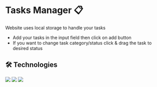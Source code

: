 # Tasks Manager 📋

Website uses local storage to handle your tasks

- Add your tasks in the input field then click on add button
- If you want to change task category/status click & drag the task to desired status

## 🛠 Technologies
<div>
<a href="https://www.javascript.com/"> <img src="https://img.shields.io/badge/JavaScript-323330?style=for-the-badge&logo=javascript&logoColor=F7DF1E" /></a>
<a href="https://developer.mozilla.org/en-US/docs/Web/CSS"> <img src="https://img.shields.io/badge/CSS3-1572B6?style=for-the-badge&logo=css3&logoColor=white" /></a>
<a href="https://developer.mozilla.org/en-US/docs/Web/HTML"> <img src="https://img.shields.io/badge/HTML5-E34F26?style=for-the-badge&logo=html5&logoColor=white" /></a>
</div>
